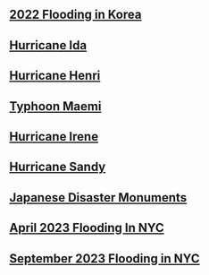

## [2022 Flooding in Korea](Flood22.html)

## [Hurricane Ida](Ida.html)

## [Hurricane Henri](Henri.html)

## [Typhoon Maemi](Maemi.html)

## [Hurricane Irene](Irene.html)

## [Hurricane Sandy](Sandy.html)

## [Japanese Disaster Monuments](JDM.html)

## [April 2023 Flooding In NYC](nycflld.html)

## [September 2023 Flooding in NYC](2023SepFlood.html)

